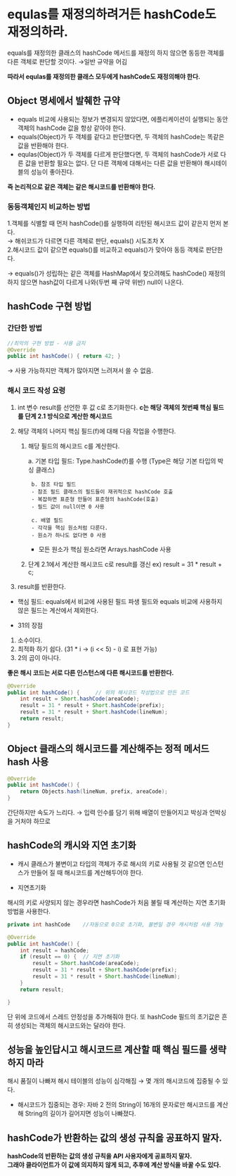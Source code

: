# equlas를 재정의하려거든 hashCode도 재정의하라.



equals를 재정의한 클래스의 hashCode 메서드를 재정의 하지 않으면 동등한 객체를 다른 객체로 판단할 것이다.
&rarr;일반 규약을 어김

**따라서 equlas를 재정의한 클래스 모두에게 hashCode도 재정의해야 한다.**

## Object 명세에서 발췌한 규약
- equals 비교에 사용되는 정보가 변경되지 않았다면, 에플리케이션이 실행되는 동안 객체의 hashCode 값을 항상 같아야 한다.
- equals(Object)가 두 객체를 같다고 판단했다면, 두 객체의 hashCode는 똑같은 값을 반환해야 한다.
- equlas(Object)가 두 객체를 다르게 판단했다면, 두 객체의 hashCode가 서로 다른 값을 반환할 필요는 없다. 단 다른 객체에 대해서는 다른 값을 반환해야 해시테이블의 성능이 좋아진다.

**즉 논리적으로 같은 객체는 같은 해시코드를 반환해야 한다.**

### 동등객체인지 비교하는 방법<br>
1.객체를 식별할 때 먼저 hashCode()를 실행하여 리턴된 해시코드 값이 같은지 먼저 본다.<br>
&rarr; 해쉬코드가 다르면 다른 객체로 판단, equals() 시도조차 X<br>
2.해시코드 값이 같으면 equals()를 비교하고 equals()가 맞아야 동등 객체로 판단한다.

&rarr; equals()가 성립하는 같은 객체를 HashMap에서 찾으려해도 hashCode() 재정의 하지 않으면 hash값이 다르게 나와(두번 째 규약 위반) null이 나온다.

## hashCode 구현 방법

### 간단한 방법 
```java
//최악의 구현 방법 - 사용 금지
@Override
public int hashCode() { return 42; }

```

&rarr; 사용 가능하지만 객체가 많아지면 느려져서 쓸 수 없음.

### 해시 코드 작성 요령


1. int 변수 result를 선언한 후 값 c로 초기화한다. **c는 해당 객체의 첫번째 핵심 필드를 단계 2.1 방식으로 계산한 해시코드**
2. 해당 객체의 나머지 핵심 필드(f)에 대해 다음 작업을 수행한다.
	1. 해당 필드의 해시코드 c를 계산한다.<br>

		a. 기본 타입 필드: Type.hashCode(f)를 수행 (Type은 해당 기본 타입의 박싱 클래스)
		
    		b. 참조 타입 필드
    		- 참조 필드 클래스의 필드들이 재귀적으로 hashCode 호출
    		- 복잡하면 표준형 만들어 표준형의 hashCode(호출)
    		- 필드 값이 null이면 0 사용
    			
    		c. 배열 필드
    		- 각각을 핵심 원소처럼 다룬다.
    		- 원소가 하나도 없다면 0 사용
 		- 모든 원소가 핵심 원소라면 Arrays.hashCode 사용 
 		
	2. 단계 2.1에서 계산한 해시코드 c로 result를 갱신
    	ex) result = 31 * result + c;
        
3. result를 반환한다.

- 핵심 필드: equals에서 비교에 사용된 필드
파생 필드와 equals 비교에 사용하지 않은 필드는 계산에서 제외한다.

- 31의 장점
1. 소수이다.
2. 최적화 하기 쉽다. (31 * i -> (i << 5) - i) 로 표현 가능)
3. 2의 곱이 아니다.

**좋은 해시 코드는 서로 다른 인스턴스에 다른 해시코드를 반환한다.**


```java
@Override
public int hashCode() {		// 위의 해시코드 작성법으로 만든 코드
	int result = Short.hashCode(areaCode);
    result = 31 * result + Short.hashCode(prefix);
    result = 31 * result + Short.hashCode(lineNum);
    return result;
}
```



## Object 클래스의 해시코드를 계산해주는 정적 메서드 hash 사용

```java
@Override
public int hashCode() {
	return Objects.hash(lineNum, prefix, areaCode);
}
```

간단하지만 속도가 느리다.
&rarr; 입력 인수를 담기 위해 배열이 만들어지고 박싱과 언박싱을 거처야 하므로

## hashCode의 캐시와 지연 초기화

- 캐시
클래스가 불변이고 타입의 객체가 주로 해시의 키로 사용될 것 같으면 인스턴스가 만들어 질 때 해시코드를 계산해두어야 한다.

- 지연초기화 

해시의 키로 사양되지 않는 경우라면 hashCode가 처음 불릴 때 계산하는 지연 초기화 방법을 사용한다.

```java
private int hashCode	//자동으로 0으로 초기화, 불변일 경우 캐시처럼 사용 가능

@Override
public int hashCode() {
	int result = hashCode;
    if (result == 0) {	// 지연 초기화
    	result = Short.hashCode(areaCode);
        result = 31 * result + Short.hashCode(prefix);
        result = 31 * result + Short.hashCode(lineNum);
    }
    return result;

}
```

단 위에 코드에서 스레드 안정성을 추가해줘야 한다.
또 hashCode 필드의 초기값은 흔히 생성되는 객체의 해시코드와는 달라야 한다.






## 성능을 높인답시고 해시코드르 계산할 때 핵심 필드를 생략하지 마라

해시 품질이 나빠져 해시 테이블의 성능이 심각해짐
&rarr; 몇 개의 해시코드에 집중될 수 있다.
- 해시코드가 집중되는 경우: 자바 2 전의 String이 16개의 문자로만 해시코드를 계산해 String의 길이가 길어지면 성능이 나빠졌다.

## hashCode가 반환하는 값의 생성 규칙을 공표하지 말자.

**hashCode의 반환하는 값의 생성 규칙을 API 사용자에게 공표하지 말자.<br>
그래야 클라이언트가 이 값에 의지하지 않게 되고, 추후에 계산 방식을 바꿀 수도 있다.**
